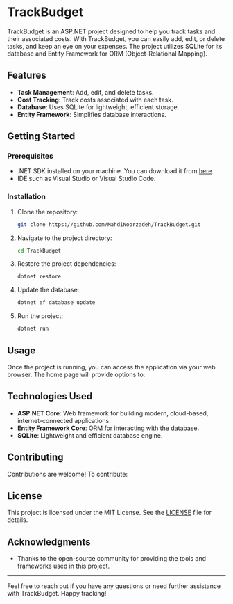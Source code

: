 # TrackBudget

TrackBudget is an ASP.NET project designed to help you track tasks and their associated costs. With TrackBudget, you can easily add, edit, or delete tasks, and keep an eye on your expenses. The project utilizes SQLite for its database and Entity Framework for ORM (Object-Relational Mapping).

## Features

- **Task Management**: Add, edit, and delete tasks.
- **Cost Tracking**: Track costs associated with each task.
- **Database**: Uses SQLite for lightweight, efficient storage.
- **Entity Framework**: Simplifies database interactions.

## Getting Started

### Prerequisites

- .NET SDK installed on your machine. You can download it from [here](https://dotnet.microsoft.com/download).
- IDE such as Visual Studio or Visual Studio Code.

### Installation

1. Clone the repository:
   ```sh
   git clone https://github.com/MahdiNoorzadeh/TrackBudget.git
   ```
2. Navigate to the project directory:
   ```sh
   cd TrackBudget
   ```
3. Restore the project dependencies:
   ```sh
   dotnet restore
   ```
4. Update the database:
   ```sh
   dotnet ef database update
   ```
5. Run the project:
   ```sh
   dotnet run
   ```

## Usage

Once the project is running, you can access the application via your web browser. The home page will provide options to:

## Technologies Used

- **ASP.NET Core**: Web framework for building modern, cloud-based, internet-connected applications.
- **Entity Framework Core**: ORM for interacting with the database.
- **SQLite**: Lightweight and efficient database engine.

## Contributing

Contributions are welcome! To contribute:

## License

This project is licensed under the MIT License. See the [LICENSE](LICENSE) file for details.

## Acknowledgments

- Thanks to the open-source community for providing the tools and frameworks used in this project.

---

Feel free to reach out if you have any questions or need further assistance with TrackBudget. Happy tracking!
